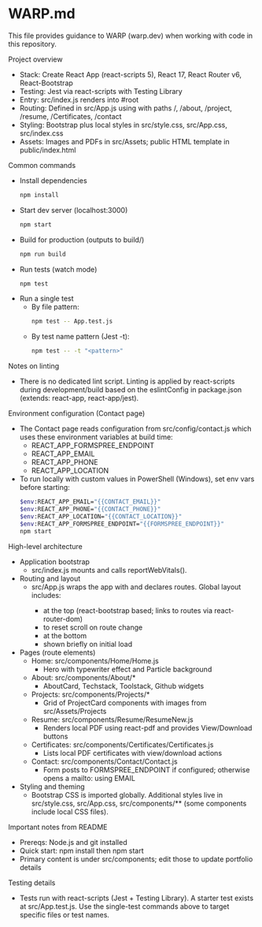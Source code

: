 # WARP.md

This file provides guidance to WARP (warp.dev) when working with code in this repository.

Project overview
- Stack: Create React App (react-scripts 5), React 17, React Router v6, React-Bootstrap
- Testing: Jest via react-scripts with Testing Library
- Entry: src/index.js renders <App /> into #root
- Routing: Defined in src/App.js using <Routes> with paths /, /about, /project, /resume, /Certificates, /contact
- Styling: Bootstrap plus local styles in src/style.css, src/App.css, src/index.css
- Assets: Images and PDFs in src/Assets; public HTML template in public/index.html

Common commands
- Install dependencies
  ```bash path=null start=null
  npm install
  ```
- Start dev server (localhost:3000)
  ```bash path=null start=null
  npm start
  ```
- Build for production (outputs to build/)
  ```bash path=null start=null
  npm run build
  ```
- Run tests (watch mode)
  ```bash path=null start=null
  npm test
  ```
- Run a single test
  - By file pattern:
    ```bash path=null start=null
    npm test -- App.test.js
    ```
  - By test name pattern (Jest -t):
    ```bash path=null start=null
    npm test -- -t "<pattern>"
    ```
Notes on linting
- There is no dedicated lint script. Linting is applied by react-scripts during development/build based on the eslintConfig in package.json (extends: react-app, react-app/jest).

Environment configuration (Contact page)
- The Contact page reads configuration from src/config/contact.js which uses these environment variables at build time:
  - REACT_APP_FORMSPREE_ENDPOINT
  - REACT_APP_EMAIL
  - REACT_APP_PHONE
  - REACT_APP_LOCATION
- To run locally with custom values in PowerShell (Windows), set env vars before starting:
  ```bash path=null start=null
  $env:REACT_APP_EMAIL="{{CONTACT_EMAIL}}"
  $env:REACT_APP_PHONE="{{CONTACT_PHONE}}"
  $env:REACT_APP_LOCATION="{{CONTACT_LOCATION}}"
  $env:REACT_APP_FORMSPREE_ENDPOINT="{{FORMSPREE_ENDPOINT}}"
  npm start
  ```

High-level architecture
- Application bootstrap
  - src/index.js mounts <App /> and calls reportWebVitals().
- Routing and layout
  - src/App.js wraps the app with <BrowserRouter> and declares routes. Global layout includes:
    - <Navbar /> at the top (react-bootstrap based; links to routes via react-router-dom)
    - <ScrollToTop /> to reset scroll on route change
    - <Footer /> at the bottom
    - <Preloader /> shown briefly on initial load
- Pages (route elements)
  - Home: src/components/Home/Home.js
    - Hero with typewriter effect and Particle background
  - About: src/components/About/*
    - AboutCard, Techstack, Toolstack, Github widgets
  - Projects: src/components/Projects/*
    - Grid of ProjectCard components with images from src/Assets/Projects
  - Resume: src/components/Resume/ResumeNew.js
    - Renders local PDF using react-pdf and provides View/Download buttons
  - Certificates: src/components/Certificates/Certificates.js
    - Lists local PDF certificates with view/download actions
  - Contact: src/components/Contact/Contact.js
    - Form posts to FORMSPREE_ENDPOINT if configured; otherwise opens a mailto: using EMAIL
- Styling and theming
  - Bootstrap CSS is imported globally. Additional styles live in src/style.css, src/App.css, src/components/** (some components include local CSS files).

Important notes from README
- Prereqs: Node.js and git installed
- Quick start: npm install then npm start
- Primary content is under src/components; edit those to update portfolio details

Testing details
- Tests run with react-scripts (Jest + Testing Library). A starter test exists at src/App.test.js. Use the single-test commands above to target specific files or test names.
